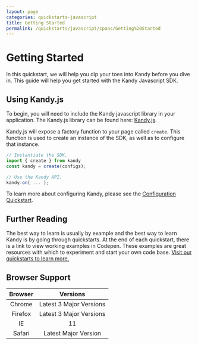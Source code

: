 ```yaml
---
layout: page
categories: quickstarts-javascript
title: Getting Started
permalink: /quickstarts/javascript/cpaas/Getting%20Started
---
```


# Getting Started

In this quickstart, we will help you dip your toes into Kandy before you dive in. This guide will help you get started with the Kandy Javascript SDK.

## Using Kandy.js

To begin, you will need to include the Kandy javascript library in your application. The Kandy.js library can be found here: [Kandy.js](https://cdn.jsdelivr.net/npm/@kandy-io/uc-sdk@73252/dist/kandy.js).

Kandy.js will expose a factory function to your page called `create`. This function is used to create an instance of the SDK, as well as to configure that instance.

```  javascript
// Instantiate the SDK.
import { create } from kandy
const kandy = create(configs);

// Use the Kandy API.
kandy.on( ... );
```

To learn more about configuring Kandy, please see the [Configuration Quickstart](Configurations).

## Further Reading

The best way to learn is usually by example and the best way to learn Kandy is by going through quickstarts. At the end of each quickstart, there is a link to view working examples in Codepen. These examples are great resources with which to experiment and start your own code base. [Visit our quickstarts to learn more.](../)

## Browser Support

| Browser |        Versions         |
|:-------:|:-----------------------:|
| Chrome  | Latest 3 Major Versions |
| Firefox | Latest 3 Major Versions |
|   IE    |           11            |
| Safari  |  Latest Major Version   |



